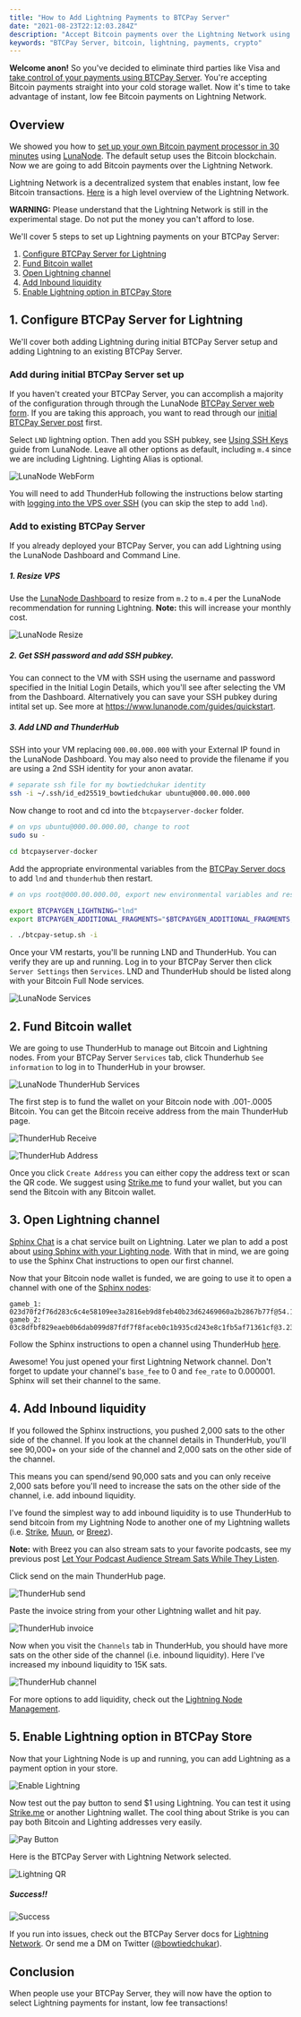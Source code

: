 ```yaml
---
title: "How to Add Lightning Payments to BTCPay Server"
date: "2021-08-23T22:12:03.284Z"
description: "Accept Bitcoin payments over the Lightning Network using BTCPay Server"
keywords: "BTCPay Server, bitcoin, lightning, payments, crypto"
---
```

**Welcome anon!** So you've decided to eliminate third parties like Visa and [take control of your payments using BTCPay Server](https://bowtiedchukar.com/become-your-own-payment-processor/).  You're accepting Bitcoin payments straight into your cold storage wallet.  Now it's time to take advantage of instant, low fee Bitcoin payments on Lightning Network.

## Overview

We showed you how to [set up your own Bitcoin payment processor in 30 minutes](https://bowtiedchukar.com/become-your-own-payment-processor/) using [LunaNode](https://www.lunanode.com/?r=17252).  The default setup uses the Bitcoin blockchain.  Now we are going to add Bitcoin payments over the Lightning Network.

Lightning Network is a decentralized system that enables instant, low fee Bitcoin transactions.  [Here](https://lightning.network/) is a high level overview of the Lightning Network.

**WARNING:**  Please understand that the Lightning Network is still in the experimental stage. Do not put the money you can't afford to lose.

We'll cover 5 steps to set up Lightning payments on your BTCPay Server:

1. [Configure BTCPay Server for Lightning](/add-lightning-to-btcpay-server/#1-configure-btcpay-server-for-lightning)
2. [Fund Bitcoin wallet](/add-lightning-to-btcpay-server/#2-fund-bitcoin-wallet)
3. [Open Lightning channel](/add-lightning-to-btcpay-server/#3-open-lightning-channel)
4. [Add Inbound liquidity](/add-lightning-to-btcpay-server/#4-add-inbound-liquidity)
5. [Enable Lightning option in BTCPay Store](/add-lightning-to-btcpay-server/#5-enable-lightning-option-in-btcpay-store)


## 1. Configure BTCPay Server for Lightning

We'll cover both adding Lightning during initial BTCPay Server setup and adding Lightning to an existing BTCPay Server.

### Add during initial BTCPay Server set up

If you haven't created your BTCPay Server, you can accomplish a majority of the configuration through through the LunaNode [BTCPay Server web form](https://launchbtcpay.lunanode.com/).  If you are taking this approach, you want to read through our [initial BTCPay Server post](https://bowtiedchukar.com/become-your-own-payment-processor/) first.

Select `LND` lightning option.  Then add you SSH pubkey, see [Using SSH Keys](https://www.lunanode.com/guides/quickstart) guide from LunaNode.  Leave all other options as default, including `m.4` since we are including Lightning.  Lighting Alias is optional.

![LunaNode WebForm](./webform.png)

You will need to add ThunderHub following the instructions below starting with [logging into the VPS over SSH](/add-lightning-to-btcpay-server/#3-add-lnd-and-thunderhub) (you can skip the step to add `lnd`).

### Add to existing BTCPay Server

If you already deployed your BTCPay Server, you can add Lightning using the LunaNode Dashboard and Command Line.

##### 1. Resize VPS

Use the [LunaNode Dashboard](https://dynamic.lunanode.com/panel/) to resize from `m.2` to `m.4` per the LunaNode recommendation for running Lightning.  **Note:** this will increase your monthly cost.

![LunaNode Resize](./resize.png)

##### 2. Get SSH password and add SSH pubkey.

You can connect to the VM with SSH using the username and password specified in the Initial Login Details, which you'll see after selecting the VM from the Dashboard. Alternatively you can save your SSH pubkey during intital set up.  See more at https://www.lunanode.com/guides/quickstart.


##### 3. Add LND and ThunderHub

SSH into your VM replacing `000.00.000.000` with your External IP found in the LunaNode Dashboard.  You may also need to provide the filename if you are using a 2nd SSH identity for your anon avatar.

```bash
# separate ssh file for my bowtiedchukar identity
ssh -i ~/.ssh/id_ed25519_bowtiedchukar ubuntu@000.00.000.000
```

Now change to root and cd into the `btcpayserver-docker` folder.

```bash
# on vps ubuntu@000.00.000.00, change to root
sudo su -

cd btcpayserver-docker
```
Add the appropriate environmental variables from the [BTCPay Server docs](https://docs.btcpayserver.org/Docker/#generated-docker-compose) to add `lnd` and `thunderhub` then restart.

```bash
# on vps root@000.00.000.00, export new environmental variables and restart

export BTCPAYGEN_LIGHTNING="lnd"
export BTCPAYGEN_ADDITIONAL_FRAGMENTS="$BTCPAYGEN_ADDITIONAL_FRAGMENTS;opt-add-thunderhub"

. ./btcpay-setup.sh -i
```

Once your VM restarts, you'll be running LND and ThunderHub.  You can verify they are up and running.  Log in to your BTCPay Server then click `Server Settings` then `Services`.  LND and ThunderHub should be listed along with your Bitcoin Full Node services.

![LunaNode Services](./services.png)

## 2. Fund Bitcoin wallet

We are going to use ThunderHub to manage out Bitcoin and Lightning nodes.  From your BTCPay Server `Services` tab, click Thunderhub `See information` to log in to ThunderHub in your browser.

![LunaNode ThunderHub Services](./thunderhub-service.png)

The first step is to fund the wallet on your Bitcoin node with .001-.0005 Bitcoin.  You can get the Bitcoin receive address from the main ThunderHub page.

![ThunderHub Receive](./thunderhub-receive.png)

![ThunderHub Address](./thunderhub-address.png)

Once you click `Create Address` you can either copy the address text or scan the QR code. We suggest using [Strike.me](https://strike.me/) to fund your wallet, but you can send the Bitcoin with any Bitcoin wallet.

## 3. Open Lightning channel

[Sphinx Chat](https://sphinx.chat/) is a chat service built on Lightning.  Later we plan to add a post about [using Sphinx with your Lighting node](https://github.com/stakwork/sphinx-relay/wiki/Home-node-FAQ).  With that in mind, we are going to use the Sphinx Chat instructions to open our first channel.

Now that your Bitcoin node wallet is funded, we are going to use it to open a
channel with one of the [Sphinx nodes](https://github.com/stakwork/sphinx-relay/wiki/Home-node-FAQ#is-your-node-ready):

```
gameb_1: 023d70f2f76d283c6c4e58109ee3a2816eb9d8feb40b23d62469060a2b2867b77f@54.159.193.149:9735
gameb_2: 03c8dfbf829eaeb0b6dab099d87fdf7f8faceb0c1b935cd243e8c1fb5af71361cf@3.234.251.85:9735
```

Follow the Sphinx instructions to open a channel using ThunderHub [here](https://github.com/stakwork/sphinx-relay/wiki/Open-a-channel-with-Thunderhub).

Awesome!  You just opened your first Lightning Network channel. Don't forget to
update your channel's `base_fee` to 0 and `fee_rate` to 0.000001.  Sphinx will set
their channel to the same.

## 4. Add Inbound liquidity

If you followed the Sphinx instructions, you pushed 2,000 sats to the other side of the channel.  If you look at the channel details in ThunderHub, you'll see 90,000+ on your side of the channel and 2,000 sats on the other side of the channel.

This means you can spend/send 90,000 sats and you can only receive 2,000 sats before you'll need to increase the sats on the other side of the channel, i.e. add inbound liquidity.

I've found the simplest way to add inbound liquidity is to use ThunderHub to send bitcoin from my Lightning Node to another one of my Lightning wallets (i.e. [Strike](https://strike.me/), [Muun](https://muun.com/), or [Breez](https://breez.technology/)).

**Note:** with Breez you can also stream sats to your favorite podcasts, see my previous post [Let Your Podcast Audience Stream Sats While They Listen](https://bowtiedchukar.com/setup-your-podcast-to-stream-sats/).

Click send on the main ThunderHub page.

![ThunderHub send](./thunderhub-send.png)

Paste the invoice string from your other Lightning wallet and hit pay.

![ThunderHub invoice](./thunderhub-invoice.png)


Now when you visit the `Channels` tab in ThunderHub, you should have more sats on the other side of the channel (i.e. inbound liquidity).  Here I've increased my inbound liquidity to 15K sats.

![ThunderHub channel](./thunderhub-channel.png)

For more options to add liquidity, check out the [Lightning Node Management](https://www.lightningnode.info/createinboundliquidity).


## 5. Enable Lightning option in BTCPay Store

Now that your Lightning Node is up and running, you can add Lightning as a payment option in your store.

![Enable Lightning](./enable-lightning.png)

Now test out the pay button to send $1 using Lightning. You can test it using [Strike.me](https://strike.me/) or another Lightning wallet.  The cool thing about Strike is you can pay both Bitcoin and Lighting addresses very easily.

![Pay Button](./paybutton.png)

Here is the BTCPay Server with Lightning Network selected.

![Lightning QR](./qr.png)

##### Success!!

![Success](./success.png)

If you run into issues, check out the BTCPay Server docs for [Lightning Network](https://docs.btcpayserver.org/LightningNetwork/). Or send me a DM on Twitter ([@bowtiedchukar](https://twitter.com/bowtiedchukar)).

## Conclusion

When people use your BTCPay Server, they will now have the option to select Lightning payments for instant, low fee transactions!
